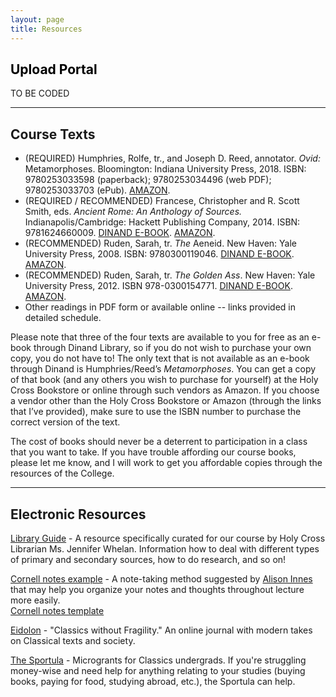 ```yaml
---
layout: page
title: Resources
---
```


## <a style="color: #000000;" name="up">Upload Portal</a>

TO BE CODED

<hr>

## Course Texts
- (REQUIRED) Humphries, Rolfe, tr., and Joseph D. Reed, annotator. *Ovid:* Metamorphoses. Bloomington: Indiana University Press, 2018. ISBN: 9780253033598 (paperback); 9780253034496 (web PDF); 9780253033703 (ePub). [AMAZON](https://www.amazon.com/Metamorphoses-New-Annotated-Rolfe-Humphries-ebook/dp/B07CMS5ZG7/ref=sr_1_1?keywords=humphries+metamorphoses&qid=1559931339&s=gateway&sr=8-1).
- (REQUIRED / RECOMMENDED) Francese, Christopher and R. Scott Smith, eds. *Ancient Rome: An Anthology of Sources.* Indianapolis/Cambridge: Hackett Publishing Company, 2014. ISBN: 9781624660009. [DINAND E-BOOK](https://ebookcentral.proquest.com/lib/holycrosscollege-ebooks/detail.action?docID=1643864#). [AMAZON](https://www.amazon.com/Ancient-Rome-Anthology-Scott-Smith-ebook/dp/B00LVCVBFO/ref=sr_1_1_twi_kin_1?ie=UTF8&qid=1533754806&sr=8-1&keywords=francese+smith+anthology).
- (RECOMMENDED) Ruden, Sarah, tr. *The* Aeneid. New Haven: Yale University Press, 2008. ISBN: 9780300119046. [DINAND E-BOOK](https://ebookcentral.proquest.com/lib/holycrosscollege-ebooks/reader.action?docID=3420452). [AMAZON](https://www.amazon.com/Aeneid-Vergil/dp/0300151411/ref=sr_1_2?keywords=ruden+aeneid&qid=1559931401&s=gateway&sr=8-2).
- (RECOMMENDED) Ruden, Sarah, tr. *The Golden Ass*. New Haven: Yale University Press, 2012. ISBN 978-0300154771. [DINAND E-BOOK](https://ebookcentral.proquest.com/lib/holycrosscollege-ebooks/detail.action?docID=3420783#). [AMAZON](https://www.amazon.com/Golden-Ass-Apuleius-ebook/dp/B006VV2OBK/ref=sr_1_1?keywords=sarah+ruden+apuleius&qid=1559931446&s=gateway&sr=8-1).
- Other readings in PDF form or available online -- links provided in detailed schedule.

Please note that three of the four texts are available to you for free as an e-book through Dinand Library, so if you do not wish to purchase your own copy, you do not have to! The only text that is not available as an e-book through Dinand is Humphries/Reed’s *Metamorphoses*. You can get a copy of that book (and any others you wish to purchase for yourself) at the Holy Cross Bookstore or online through such vendors as Amazon. If you choose a vendor other than the Holy Cross Bookstore or Amazon (through the links that I’ve provided), make sure to use the ISBN number to purchase the correct version of the text.

The cost of books should never be a deterrent to participation in a class that you want to take. If you have trouble affording our course books, please let me know, and I will work to get you affordable copies through the resources of the College.

<hr>

## Electronic Resources
[Library Guide](#) - A resource specifically curated for our course by Holy Cross Librarian Ms. Jennifer Whelan. Information how to deal with different types of primary and secondary sources, how to do research, and so on!

[Cornell notes example](https://alisoninnes.files.wordpress.com/2017/10/cornell-notes-quick-dirty-guide.pdf) - A note-taking method suggested by [Alison Innes](https://twitter.com/alisoninnes) that may help you organize your notes and thoughts throughout lecture more easily.  
[Cornell notes template](https://alisoninnes.files.wordpress.com/2018/01/template-for-cornell-notes-unlined1.pdf)

[Eidolon](https://eidolon.pub) - "Classics without Fragility." An online journal with modern takes on Classical texts and society.  

[The Sportula](https://thesportula.wordpress.com/) - Microgrants for Classics undergrads. If you're struggling money-wise and need help for anything relating to your studies (buying books, paying for food, studying abroad, etc.), the Sportula can help.
